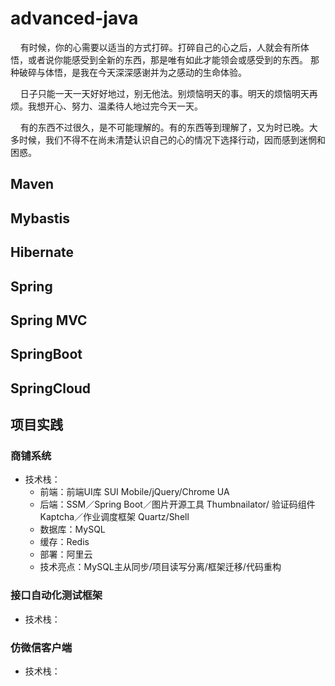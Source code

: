 # advanced-java
&nbsp;&nbsp;&nbsp;&nbsp;有时候，你的心需要以适当的方式打碎。打碎自己的心之后，人就会有所体悟，或者说你能感受到全新的东西，那是唯有如此才能领会或感受到的东西。 那种破碎与体悟，是我在今天深深感谢并为之感动的生命体验。

&nbsp;&nbsp;&nbsp;&nbsp;日子只能一天一天好好地过，别无他法。别烦恼明天的事。明天的烦恼明天再烦。我想开心、努力、温柔待人地过完今天一天。

&nbsp;&nbsp;&nbsp;&nbsp;有的东西不过很久，是不可能理解的。有的东西等到理解了，又为时已晚。大多时候，我们不得不在尚未清楚认识自己的心的情况下选择行动，因而感到迷惘和困惑。

## Maven

## Mybastis

## Hibernate

## Spring

## Spring MVC

## SpringBoot

## SpringCloud

## 项目实践

###  商铺系统
* 技术栈：
  - 前端：前端UI库 SUI Mobile/jQuery/Chrome UA
  - 后端：SSM／Spring Boot／图片开源工具 Thumbnailator/
验证码组件Kaptcha／作业调度框架 Quartz/Shell
  - 数据库：MySQL
  - 缓存：Redis
  - 部署：阿里云
  - 技术亮点：MySQL主从同步/项目读写分离/框架迁移/代码重构

### 接口自动化测试框架
* 技术栈：

### 仿微信客户端
* 技术栈：
